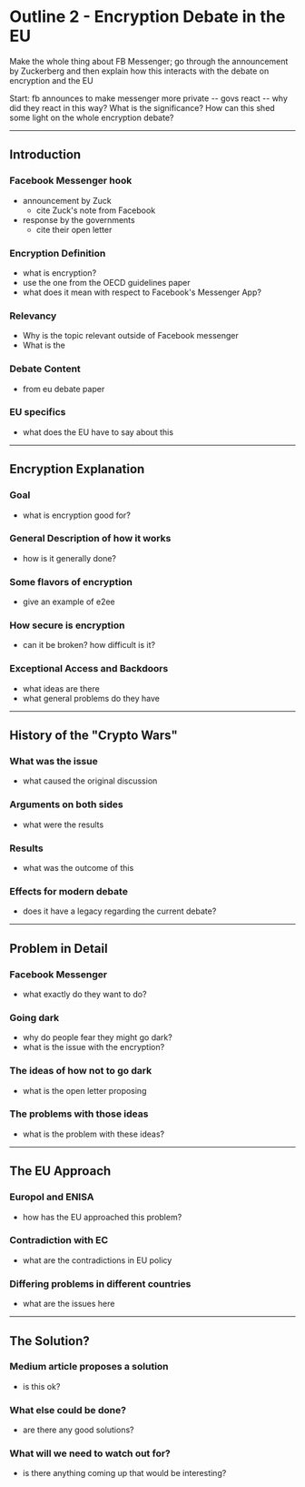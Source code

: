 # Outline 2 - Encryption Debate in the EU

Make the whole thing about FB Messenger; go through the announcement by
Zuckerberg and then explain how this interacts with the debate on encryption
and the EU

Start: fb announces to make messenger more private -- govs react -- why did
they react in this way? What is the significance? How can this shed some light
on the whole encryption debate?

----------

## Introduction

### Facebook Messenger hook

- announcement by Zuck
    - cite Zuck's note from Facebook
- response by the governments
    - cite their open letter

### Encryption Definition

- what is encryption?
- use the one from the OECD guidelines paper
- what does it mean with respect to Facebook's Messenger App?

### Relevancy

- Why is the topic relevant outside of Facebook messenger
- What is the 

### Debate Content

- from eu debate paper

### EU specifics

- what does the EU have to say about this

----------

## Encryption Explanation

### Goal

- what is encryption good for?

### General Description of how it works

- how is it generally done?

### Some flavors of encryption

- give an example of e2ee

### How secure is encryption

- can it be broken? how difficult is it?

### Exceptional Access and Backdoors

- what ideas are there
- what general problems do they have

----------

## History of the "Crypto Wars"

### What was the issue

- what caused the original discussion

### Arguments on both sides

- what were the results

### Results

- what was the outcome of this

### Effects for modern debate

- does it have a legacy regarding the current debate?

----------

## Problem in Detail

### Facebook Messenger 

- what exactly do they want to do?

### Going dark

- why do people fear they might go dark?
- what is the issue with the encryption?

### The ideas of how not to go dark

- what is the open letter proposing

### The problems with those ideas

- what is the problem with these ideas?

----------

## The EU Approach

### Europol and ENISA

- how has the EU approached this problem?

### Contradiction with EC

- what are the contradictions in EU policy

### Differing problems in different countries

- what are the issues here

----------

## The Solution?

### Medium article proposes a solution

- is this ok?

### What else could be done?

- are there any good solutions?

### What will we need to watch out for?

- is there anything coming up that would be interesting?
